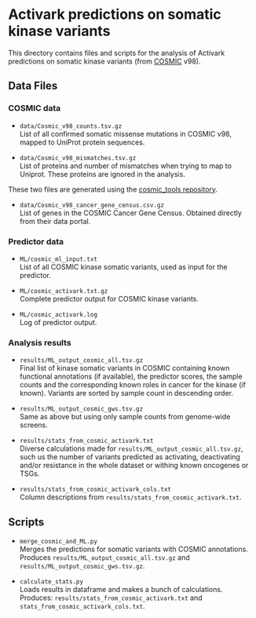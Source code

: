 # Activark predictions on somatic kinase variants
This directory contains files and scripts for the analysis of Activark predictions on somatic kinase variants (from [COSMIC](https://cancer.sanger.ac.uk/cosmic/classic) v98).


## Data Files

### COSMIC data

- `data/Cosmic_v98_counts.tsv.gz` </br>
List of all confirmed somatic missense mutations in COSMIC v98, mapped to UniProt protein sequences.

- `data/Cosmic_v98_mismatches.tsv.gz` </br>
List of proteins and number of mismatches when trying to map to Uniprot. These proteins are ignored in the analysis.

These two files are generated using the [cosmic_tools repository](https://github.com/JCGonzS/cosmic_tools).

- `data/Cosmic_v98_cancer_gene_census.csv.gz`</br>
List of genes in the COSMIC Cancer Gene Census. Obtained directly from their data portal.

### Predictor data

- `ML/cosmic_ml_input.txt`</br>
List of all COSMIC kinase somatic variants, used as input for the predictor.

- `ML/cosmic_activark.txt.gz`</br>
Complete predictor output for COSMIC kinase variants.

- `ML/cosmic_activark.log`</br>
Log of predictor output.

### Analysis results

- `results/ML_output_cosmic_all.tsv.gz`</br>
Final list of kinase somatic variants in COSMIC containing known functional annotations (if available), the predictor scores, the sample counts and the corresponding known roles in cancer for the kinase (if known). Variants are sorted by sample count in descending order.

- `results/ML_output_cosmic_gws.tsv.gz`</br>
Same as above but using only sample counts from genome-wide screens.

- `results/stats_from_cosmic_activark.txt`</br>
Diverse calculations made for `results/ML_output_cosmic_all.tsv.gz`, such us the number of variants predicted as activating, deactivating and/or resistance in the whole dataset or withing known oncogenes or TSGs.

- `results/stats_from_cosmic_activark_cols.txt`</br>
Column descriptions from `results/stats_from_cosmic_activark.txt`.

## Scripts

- `merge_cosmic_and_ML.py`</br>
Merges the predictions for somatic variants with COSMIC annotations. Produces `results/ML_output_cosmic_all.tsv.gz` and `results/ML_output_cosmic_gws.tsv.gz`.

- `calculate_stats.py`</br>
Loads results in dataframe and makes a bunch of calculations. Produces: `results/stats_from_cosmic_activark.txt` and `stats_from_cosmic_activark_cols.txt`.
